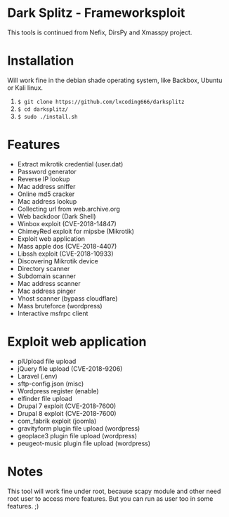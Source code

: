 # Dark Splitz - Frameworksploit
This tools is continued from Nefix, DirsPy and Xmasspy project.

# Installation
Will work fine in the debian shade operating system, like Backbox, Ubuntu or Kali linux.
1. ```$ git clone https://github.com/lxcoding666/darksplitz```
2. ```$ cd darksplitz/```
3. ```$ sudo ./install.sh```

# Features
- Extract mikrotik credential (user.dat)
- Password generator
- Reverse IP lookup
- Mac address sniffer
- Online md5 cracker
- Mac address lookup
- Collecting url from web.archive.org
- Web backdoor (Dark Shell)
- Winbox exploit (CVE-2018-14847)
- ChimeyRed exploit for mipsbe (Mikrotik)
- Exploit web application
- Mass apple dos (CVE-2018-4407)
- Libssh exploit (CVE-2018-10933)
- Discovering Mikrotik device
- Directory scanner
- Subdomain scanner
- Mac address scanner
- Mac address pinger
- Vhost scanner (bypass cloudflare)
- Mass bruteforce (wordpress)
- Interactive msfrpc client

# Exploit web application
- plUpload file upload
- jQuery file upload (CVE-2018-9206)
- Laravel (.env)
- sftp-config.json (misc)
- Wordpress register (enable)
- elfinder file upload
- Drupal 7 exploit (CVE-2018-7600)
- Drupal 8 exploit (CVE-2018-7600)
- com_fabrik exploit (joomla)
- gravityform plugin file upload (wordpress)
- geoplace3 plugin file upload (wordpress)
- peugeot-music plugin file upload (wordpress)

# Notes
This tool will work fine under root, because scapy module and other need root user to access more features.
But you can run as user too in some features. ;)
